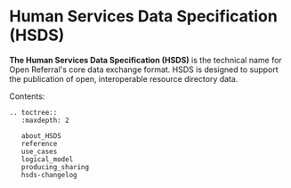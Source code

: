 Human Services Data Specification (HSDS)
=============

**The Human Services Data Specification (HSDS)** is the technical name for Open Referral's core data exchange format. HSDS is designed to support the publication of open, interoperable resource directory data.

Contents:

```eval_rst
.. toctree::
   :maxdepth: 2

   about_HSDS
   reference
   use_cases
   logical_model
   producing_sharing
   hsds-changelog
  
  
   ```
